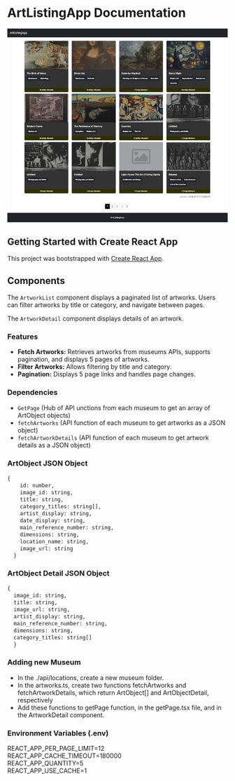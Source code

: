 
# ArtListingApp Documentation
	
  ![app screenshot](./public/artlistingapp.jpg)

## Getting Started with Create React App

This project was bootstrapped with [Create React App](https://github.com/facebook/create-react-app).

## Components

The `ArtworkList` component displays a paginated list of artworks. Users can filter artworks by title or category, and navigate between pages.

The `ArtworkDetail` component displays details of an artwork. 

### Features
- **Fetch Artworks:** Retrieves artworks from museums APIs, supports pagination, and displays 5 pages of artworks.
- **Filter Artworks:** Allows filtering by title and category.
- **Pagination:** Displays 5 page links and handles page changes.

### Dependencies
- `GetPage` (Hub of API unctions from each museum to get an array of ArtObject objects)
- `fetchArtworks` (API function of each museum to get artworks as a JSON object)
- `fetchArtworkDetails` (API function of each museum to get artwork details as a JSON object)

### ArtObject JSON Object

```
{
    id: number,
    image_id: string,
    title: string,
    category_titles: string[],
    artist_display: string,
    date_display: string,
    main_reference_number: string,
    dimensions: string,
    location_name: string,
    image_url: string
  }
```
### ArtObject Detail JSON Object

```
{
  image_id: string,
  title: string,
  image_url: string,
  artist_display: string,
  main_reference_number: string,
  dimensions: string,
  category_titles: string[]
  }
```
### Adding new Museum

- In the ./api/locations, create a new museum folder.
- In the artworks.ts, create two functions fetchArtworks and fetchArtworkDetails, which return ArtObject[] and ArtObjectDetail, respectively
- Add these functions to getPage function, in the getPage.tsx file, and in the ArtworkDetail component. 

### Environment Variables (.env)

REACT_APP_PER_PAGE_LIMIT=12  
REACT_APP_CACHE_TIMEOUT=180000  
REACT_APP_QUANTITY=5  
REACT_APP_USE_CACHE=1  


